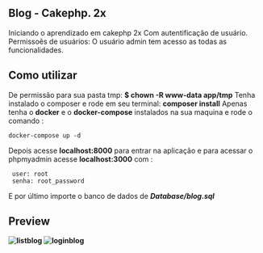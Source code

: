 ## Blog - Cakephp. 2x
Iniciando o aprendizado em cakephp 2x
Com autentificação de usuário.
Permissoẽs de usuários: 
  O usuário admin tem acesso as todas as funcionalidades.

## Como utilizar
De permissão para sua pasta tmp: <b>$ chown -R www-data app/tmp</b>
Tenha instalado o composer e rode em seu terminal: <b>composer install</b>
Apenas tenha o <b>docker</b> e o <b>docker-compose</b> instalados na sua maquina e rode o comando :
```
docker-compose up -d
```
Depois acesse <b>localhost:8000</b> para entrar na aplicação e para acessar o phpmyadmin acesse <b>localhost:3000</b> com :
```
 user: root
 senha: root_password
```
E por último importe o banco de dados de <b><i>Database/blog.sql</i><b>

## Preview

![listblog](https://user-images.githubusercontent.com/31348487/67706086-de35f700-f996-11e9-825e-b193d7939d69.png)
![loginblog](https://user-images.githubusercontent.com/31348487/67706126-f0b03080-f996-11e9-94b3-cae55d8e8370.png)
